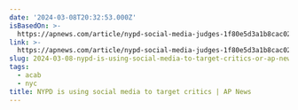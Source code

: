 ```yaml
---
date: '2024-03-08T20:32:53.000Z'
isBasedOn: >-
  https://apnews.com/article/nypd-social-media-judges-1f80e5d3a1b8cac029dbb217c05cb8a4
link: >-
  https://apnews.com/article/nypd-social-media-judges-1f80e5d3a1b8cac029dbb217c05cb8a4
slug: 2024-03-08-nypd-is-using-social-media-to-target-critics-or-ap-news
tags:
  - acab
  - nyc
title: NYPD is using social media to target critics | AP News
---
```


